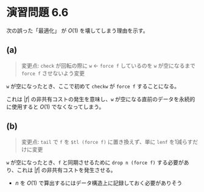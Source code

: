 # 演習問題 6.6

次の誤った「最適化」 が $O(1)$ を壊してしまう理由を示す。

## (a)

> 変更点: `check` が回転の際に `w` ← `force f` しているのを `w` が空になるまで `force f` させないよう変更

`w` が空になったとき、ここで初めて `checkw` が `force f` することになる。

これは $|f|$ の非共有コストの発生を意味し、`w` が空になる直前のデータを永続的に使用すると $O(1)$ でなくなってしまう。

## (b)

> 変更点: `tail` で `f` を `$tl (force f)` に置き換えず、単に `lenf` を1減らすだけに変更

`w` が空になったとき、`f` と同期させるために `drop n (force f)` する必要があり、これは $|f|$ の非共有コストを発生させる。

- $n$ を $O(1)$ で算出するにはデータ構造上に記録しておく必要がありそう